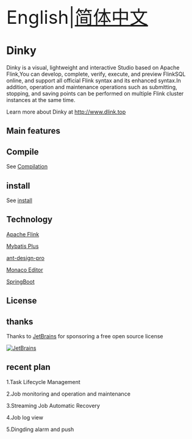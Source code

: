 <font size=7>English|[简体中文](README.zh-CN.md)</font>
# Dinky 
Dinky is a visual, lightweight and interactive Studio based on Apache Flink,You can develop, complete, verify, execute, and preview FlinkSQL online, and support all official Flink syntax and its enhanced syntax.In addition, operation and maintenance operations such as submitting, stopping, and saving points can be performed on multiple Flink cluster instances at the same time.

Learn more about Dinky at http://www.dlink.top

## Main features
## Compile  
See [Compilation](https://github.com/DataLinkDC/dlink/blob/dev/docs/zh-CN/quick_start/build.md)
## install
See [install](https://github.com/DataLinkDC/dlink/blob/dev/docs/zh-CN/quick_start/deploy.md)
## Technology
[Apache Flink](https://github.com/apache/flink)

[Mybatis Plus](https://github.com/baomidou/mybatis-plus)

[ant-design-pro](https://github.com/ant-design/ant-design-pro)

[Monaco Editor](https://github.com/Microsoft/monaco-editor)

[SpringBoot]()

## License
## thanks
Thanks to [JetBrains](https://www.jetbrains.com/?from=dlink) for sponsoring a free open source license

[![JetBrains](https://gitee.com/DataLinkDC/dlink/raw/main/dlink-doc/images/main/jetbrains.svg)](https://www.jetbrains.com/?from=dlink)

## recent plan

1.Task Lifecycle Management

2.Job monitoring and operation and maintenance

3.Streaming Job Automatic Recovery

4.Job log view

5.Dingding alarm and push
